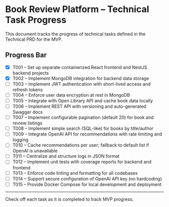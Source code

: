 # Book Review Platform – Technical Task Progress

This document tracks the progress of technical tasks defined in the Technical PRD for the MVP.



## Progress Bar

- [x] T001 – Set up separate containerized React frontend and NestJS backend projects
- [x] T002 – Implement MongoDB integration for backend data storage
- [ ] T003 – Implement JWT authentication with short-lived access and refresh tokens
- [ ] T004 – Enforce user data encryption at rest in MongoDB
- [ ] T005 – Integrate with Open Library API and cache book data locally
- [ ] T006 – Implement REST API with versioning and auto-generated Swagger docs
- [ ] T007 – Implement configurable pagination (default 20) for book and review listings
- [ ] T008 – Implement simple search (SQL-like) for books by title/author
- [ ] T009 – Integrate OpenAI API for recommendations with rate limiting and logging
- [ ] T010 – Cache recommendations per user; fallback to default list if OpenAI is unavailable
- [ ] T011 – Centralize and structure logs in JSON format
- [ ] T012 – Implement unit tests with coverage reports for backend and frontend
- [ ] T013 – Enforce code linting and formatting for all codebases
- [ ] T014 – Support secure configuration of OpenAI API key (no hardcoding)
- [ ] T015 – Provide Docker Compose for local development and deployment

---

Check off each task as it is completed to track MVP progress.
